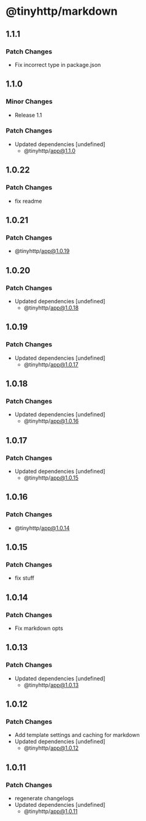 # @tinyhttp/markdown

## 1.1.1

### Patch Changes

- Fix incorrect type in package.json

## 1.1.0

### Minor Changes

- Release 1.1

### Patch Changes

- Updated dependencies [undefined]
  - @tinyhttp/app@1.1.0

## 1.0.22

### Patch Changes

- fix readme

## 1.0.21

### Patch Changes

- @tinyhttp/app@1.0.19

## 1.0.20

### Patch Changes

- Updated dependencies [undefined]
  - @tinyhttp/app@1.0.18

## 1.0.19

### Patch Changes

- Updated dependencies [undefined]
  - @tinyhttp/app@1.0.17

## 1.0.18

### Patch Changes

- Updated dependencies [undefined]
  - @tinyhttp/app@1.0.16

## 1.0.17

### Patch Changes

- Updated dependencies [undefined]
  - @tinyhttp/app@1.0.15

## 1.0.16

### Patch Changes

- @tinyhttp/app@1.0.14

## 1.0.15

### Patch Changes

- fix stuff

## 1.0.14

### Patch Changes

- Fix markdown opts

## 1.0.13

### Patch Changes

- Updated dependencies [undefined]
  - @tinyhttp/app@1.0.13

## 1.0.12

### Patch Changes

- Add template settings and caching for markdown
- Updated dependencies [undefined]
  - @tinyhttp/app@1.0.12

## 1.0.11

### Patch Changes

- regenerate changelogs
- Updated dependencies [undefined]
  - @tinyhttp/app@1.0.11
